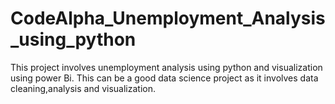 # CodeAlpha_Unemployment_Analysis_using_python
This project involves unemployment analysis using python and visualization using power Bi. This can be a good data science project as it involves data cleaning,analysis and visualization.
